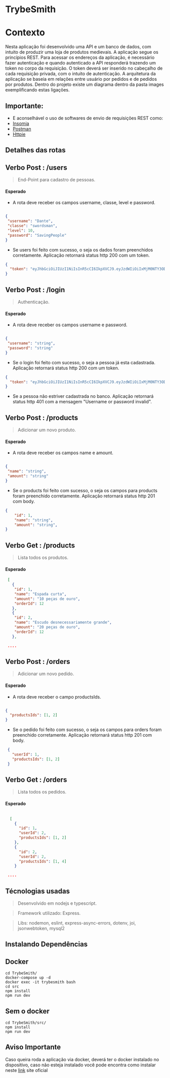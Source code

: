 # TrybeSmith

# Contexto

Nesta aplicação foi desenvolvido uma API e um banco de dados, com intuito de produzir uma loja de produtos medievais. A aplicação segue os princípios REST. Para acessar os endereços da aplicação, é necessário fazer autenticação e quando autenticado a API responderá trazendo um token no corpo da requisição. O token deverá ser inserido no cabeçalho de cada requisição privada, com o intuito de autenticação. A arquitetura da aplicação se baseia em relações entre usuário por pedidos e de pedidos por produtos. Dentro do projeto existe um diagrama dentro da pasta images exemplificando estas ligações.

## Importante:

- E aconselhável o uso de softwares de envio de requisições REST como:
- [Insomia](https://insomnia.rest/)
- [Postman](https://www.postman.com/)
- [Httpie](https://httpie.io/)

## Detalhes das rotas

## Verbo Post : /users

>End-Point para cadastro de pessoas.

#### Esperado
 - A rota deve receber os campos username, classe, level e password.
 
 ```json
 
{ 
  "username": "Dante",
  "classe": "swordsman",
  "level": 10,
  "password": "SavingPeople"
}
 
 ```
- Se users foi feito com sucesso, o seja os dados foram preenchidos corretamente. Aplicação retornará status http 200 com um token.

```json
{
  "token": "eyJhbGciOiJIUzI1NiIsInR5cCI6IkpXVCJ9.eyJzdWIiOiIxMjM0NTY3ODkwIiwibmFtZSI6IkpvaG4gRG9lIiwiaWF0IjoxNTE2MjM5MDIyfQ.SflKxwRJSMeKKF2QT4fwpMeJf36POk6yJV_adQssw5c"
}

```
## Verbo Post : /login
>Authenticação.

#### Esperado
 - A rota deve receber os campos username e password.
 
 ```json
 
 {
  "username": "string",
  "password": "string"
 }
 
 ```
- Se o login foi feito com sucesso, o seja a pessoa já esta cadastrada. Aplicação retornará status http 200 com um token.

```json
{
  "token": "eyJhbGciOiJIUzI1NiIsInR5cCI6IkpXVCJ9.eyJzdWIiOiIxMjM0NTY3ODkwIiwibmFtZSI6IkpvaG4gRG9lIiwiaWF0IjoxNTE2MjM5MDIyfQ.SflKxwRJSMeKKF2QT4fwpMeJf36POk6yJV_adQssw5c"
}

```
- Se a pessoa não estriver cadastrada no banco. Aplicação retornará status http 401 com a mensagem "Username or password invalid".

## Verbo Post : /products
>Adicionar um novo produto.

#### Esperado
 - A rota deve receber os campos name e amount.
 
 ```json
 
 {
  "name": "string",
  "amount": "string"
 }
 
 ```
- Se o products foi feito com sucesso, o seja os campos para products foram preenchido corretamente. Aplicação retornará status http 201 com body.

```json
{
    "id": 1,
    "name": "string",
    "amount": "string",
}

```
## Verbo Get : /products
>Lista todos os produtos.

#### Esperado

```json
 [
   {
    "id": 1,
    "name": "Espada curta",
    "amount": "10 peças de ouro",
    "orderId": 12
   },
   {
    "id": 2,
    "name": "Escudo desnecessariamente grande",
    "amount": "20 peças de ouro",
    "orderId": 12
   },

 .... 

```

## Verbo Post : /orders
>Adicionar um novo pedido.

#### Esperado
 - A rota deve receber o campo productsIds.
 
 ```json
 
 {
   "productsIds": [1, 2]
 }
 
 ```
- Se o pedido foi feito com sucesso, o seja os campos para orders foram preenchido corretamente. Aplicação retornará status http 201 com body.

```json
 {
   "userId": 1,
   "productsIds": [1, 2]
 }

```


## Verbo Get : /orders
>Lista todos os pedidos.

#### Esperado

```json

  [
    {
      "id": 1,
      "userId": 2,
      "productsIds": [1, 2]
    },
    {
      "id": 2,
      "userId": 2,
      "productsIds": [1, 4]
    }

 .... 

```
## Técnologias usadas

> Desenvolvido em nodejs e typescript.

> Framework utilizado: Express.

> Libs: nodemon, eslint, express-async-errors, dotenv, joi, jsonwebtoken, mysql2

## Instalando Dependências

## Docker
```
cd TrybeSmith/
docker-compose up -d
docker exec -it trybesmith bash
cd src
npm install
npm run dev
```
## Sem o docker 
```
cd TrybeSmith/src/
npm install
npm run dev
```

## Aviso Importante 
Caso queira roda a aplicação via docker, deverá ter o docker instalado no dispositivo, caso não esteja instalado você pode encontra como instalar neste [link](https://docs.docker.com/engine/install/ubuntu/) site oficial 

